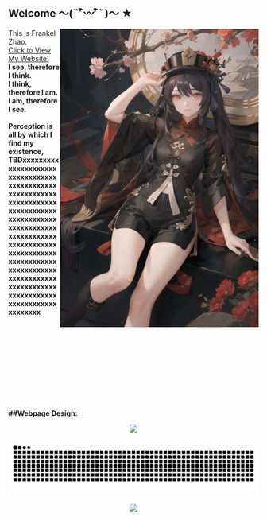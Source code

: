 ## Welcome ～(˵¯͒〰¯͒˵)～ ★

<img align='right' src='personal_cdn/00017-2771211951.png' width='400px'>

This is Frankel Zhao. <br>
[Click to View My Website!](https://furkathertaha.github.io/) <br>
<be>
<b>I see, therefore I think. <b><br>
<b>I think, therefore I am. <b><br>
<b>I am, therefore I see. <b><br>
<br>
Perception is all by which I find my existence, 
TBDxxxxxxxxxxxxxxxxxxxxxxxxxxxxxxxxxxxxxxxxxxxxxxxxxxxxxxxxxxxxxxxxxxxxxxxxxxxxxxxxxxxxxxxxxxxxxxxxxxxxxxxxxxxxxxxxxxxxxxxxxxxxxxxxxxxxxxxxxxxxxxxxxxxxxxxxxxxxxxxxxxxxxxxxxxxxxxxxxxxxxxxxxxxxxxxxxxxxxxxxxxxxxxxxxxxxxxxxxxxxx
<br>
<br>
<br>
<br>
<br>
<br>
<br>
<br>
<br>
<br>
<br>
<br>
##Webpage Design: 
<p align="center">
    <img src='https://github-readme-stats-one-bice.vercel.app/api/top-langs/?username=Furkathertaha&layout=compact&hide_border=true&langs_count=10&theme=buefy' width='400px'>
</p>

<!-- see my workflow-->
<picture>
  <source media="(prefers-color-scheme: dark)" srcset="https://raw.githubusercontent.com/Furkathertaha/Furkathertaha/output/github-contribution-grid-snake-dark.svg">
  <source media="(prefers-color-scheme: light)" srcset="https://raw.githubusercontent.com/Furkathertaha/Furkathertaha/output/github-contribution-grid-snake.svg">
  <img alt="github contribution grid snake animation" src="https://raw.githubusercontent.com/Furkathertaha/Furkathertaha/output/github-contribution-grid-snake.svg">
</picture>

<p align="center">
  <img src="https://profile-counter.glitch.me/Furkathertaha/count.svg" />
</p>
